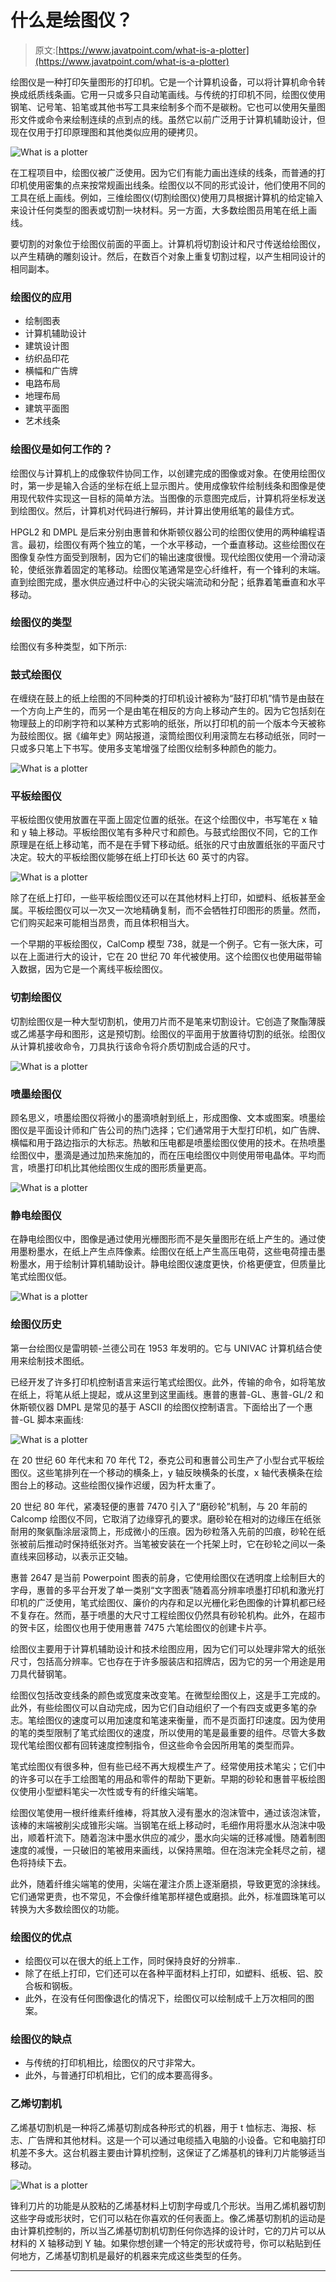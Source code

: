 # 什么是绘图仪？

> 原文:[https://www.javatpoint.com/what-is-a-plotter](https://www.javatpoint.com/what-is-a-plotter)

绘图仪是一种打印矢量图形的打印机。它是一个计算机设备，可以将计算机命令转换成纸质线条画。它用一只或多只自动笔画线。与传统的打印机不同，绘图仪使用钢笔、记号笔、铅笔或其他书写工具来绘制多个而不是碳粉。它也可以使用矢量图形文件或命令来绘制连续的点到点的线。虽然它以前广泛用于计算机辅助设计，但现在仅用于打印原理图和其他类似应用的硬拷贝。

![What is a plotter](../Images/b527f4cfa1be0033211c0a380b861e0f.png)

在工程项目中，绘图仪被广泛使用。因为它们有能力画出连续的线条，而普通的打印机使用密集的点来按常规画出线条。绘图仪以不同的形式设计，他们使用不同的工具在纸上画线。例如，三维绘图仪(切割绘图仪)使用刀具根据计算机的给定输入来设计任何类型的图表或切割一块材料。另一方面，大多数绘图员用笔在纸上画线。

要切割的对象位于绘图仪前面的平面上。计算机将切割设计和尺寸传送给绘图仪，以产生精确的雕刻设计。然后，在数百个对象上重复切割过程，以产生相同设计的相同副本。

### 绘图仪的应用

*   绘制图表
*   计算机辅助设计
*   建筑设计图
*   纺织品印花
*   横幅和广告牌
*   电路布局
*   地理布局
*   建筑平面图
*   艺术线条

### 绘图仪是如何工作的？

绘图仪与计算机上的成像软件协同工作，以创建完成的图像或对象。在使用绘图仪时，第一步是输入合适的坐标在纸上显示图片。使用成像软件绘制线条和图像是使用现代软件实现这一目标的简单方法。当图像的示意图完成后，计算机将坐标发送到绘图仪。然后，计算机对代码进行解码，并计算出使用纸笔的最佳方式。

HPGL2 和 DMPL 是后来分别由惠普和休斯顿仪器公司的绘图仪使用的两种编程语言。最初，绘图仪有两个独立的笔，一个水平移动，一个垂直移动。这些绘图仪在图像复杂性方面受到限制，因为它们的输出速度很慢。现代绘图仪使用一个滑动滚轮，使纸张靠着固定的笔移动。绘图仪笔通常是空心纤维杆，有一个锋利的末端。直到绘图完成，墨水供应通过杆中心的尖锐尖端流动和分配；纸靠着笔垂直和水平移动。

### 绘图仪的类型

绘图仪有多种类型，如下所示:

### 鼓式绘图仪

在缠绕在鼓上的纸上绘图的不同种类的打印机设计被称为“鼓打印机”情节是由鼓在一个方向上产生的，而另一个是由笔在相反的方向上移动产生的。因为它包括刻在物理鼓上的印刷字符和以某种方式影响的纸张，所以打印机的前一个版本今天被称为鼓绘图仪。据《编年史》网站报道，滚筒绘图仪利用滚筒左右移动纸张，同时一只或多只笔上下书写。使用多支笔增强了绘图仪绘制多种颜色的能力。

![What is a plotter](../Images/0efe6792ce30e55aa03f29498d5a84be.png)

### 平板绘图仪

平板绘图仪使用放置在平面上固定位置的纸张。在这个绘图仪中，书写笔在 x 轴和 y 轴上移动。平板绘图仪笔有多种尺寸和颜色。与鼓式绘图仪不同，它的工作原理是在纸上移动笔，而不是在手臂下移动纸。纸张的尺寸由放置纸张的平面尺寸决定。较大的平板绘图仪能够在纸上打印长达 60 英寸的内容。

![What is a plotter](../Images/b5e3fc9bdc00806418903c77cda6df16.png)

除了在纸上打印，一些平板绘图仪还可以在其他材料上打印，如塑料、纸板甚至金属。平板绘图仪可以一次又一次地精确复制，而不会牺牲打印图形的质量。然而，它们购买起来可能相当昂贵，而且体积相当大。

一个早期的平板绘图仪，CalComp 模型 738，就是一个例子。它有一张大床，可以在上面进行大的设计，它在 20 世纪 70 年代被使用。这个绘图仪也使用磁带输入数据，因为它是一个离线平板绘图仪。

### 切割绘图仪

切割绘图仪是一种大型切割机，使用刀片而不是笔来切割设计。它创造了聚酯薄膜或乙烯基字母和图形，这是预切割。绘图仪的平面用于放置待切割的纸张。绘图仪从计算机接收命令，刀具执行该命令将介质切割成合适的尺寸。

![What is a plotter](../Images/2ea028d5a0ebe2b4829070500a320e72.png)

### 喷墨绘图仪

顾名思义，喷墨绘图仪将微小的墨滴喷射到纸上，形成图像、文本或图案。喷墨绘图仪是平面设计师和广告公司的热门选择；它们通常用于大型打印机，如广告牌、横幅和用于路边指示的大标志。热敏和压电都是喷墨绘图仪使用的技术。在热喷墨绘图仪中，墨滴是通过加热来施加的，而在压电绘图仪中则使用带电晶体。平均而言，喷墨打印机比其他绘图仪生成的图形质量更高。

![What is a plotter](../Images/9c6acc74598cdd1e8c14d0fa6efe65c4.png)

### 静电绘图仪

在静电绘图仪中，图像是通过使用光栅图形而不是矢量图形在纸上产生的。通过使用墨粉墨水，在纸上产生点阵像素。绘图仪在纸上产生高压电荷，这些电荷撞击墨粉墨水，用于绘制计算机辅助设计。静电绘图仪速度更快，价格更便宜，但质量比笔式绘图仪低。

![What is a plotter](../Images/eabf05e00cb3b7f63b48d2efb1bc7fdb.png)

### 绘图仪历史

第一台绘图仪是雷明顿-兰德公司在 1953 年发明的。它与 UNIVAC 计算机结合使用来绘制技术图纸。

已经开发了许多打印机控制语言来运行笔式绘图仪。此外，传输的命令，如将笔放在纸上，将笔从纸上提起，或从这里到这里画线。惠普的惠普-GL、惠普-GL/2 和休斯顿仪器 DMPL 是常见的基于 ASCII 的绘图仪控制语言。下面给出了一个惠普-GL 脚本来画线:

![What is a plotter](../Images/f1264782b8c640bdbbd635e078289478.png)

在 20 世纪 60 年代末和 70 年代 T2，泰克公司和惠普公司生产了小型台式平板绘图仪。这些笔排列在一个移动的横条上，y 轴反映横条的长度，x 轴代表横条在绘图台上的移动。这些绘图仪操作迟缓，因为杆太重了。

20 世纪 80 年代，紧凑轻便的惠普 7470 引入了“磨砂轮”机制，与 20 年前的 Calcomp 绘图仪不同，它取消了边缘穿孔的要求。磨砂轮在相对的边缘压在纸张耐用的聚氨酯涂层滚筒上，形成微小的压痕。因为砂粒落入先前的凹痕，砂轮在纸张被前后推动时保持纸张对齐。当笔被安装在一个托架上时，它在砂轮之间以一条直线来回移动，以表示正交轴。

惠普 2647 是当前 Powerpoint 图表的前身，它使用绘图仪在透明度上绘制巨大的字母，惠普的多平台开发了单一类别“文字图表”随着高分辨率喷墨打印机和激光打印机的广泛使用，笔式绘图仪、廉价的内存和足以光栅化彩色图像的计算机都已经不复存在。然而，基于喷墨的大尺寸工程绘图仪仍然具有砂轮机构。此外，在超市的贺卡区，绘图仪也用于使用惠普 7475 六笔绘图仪的创建卡片亭。

绘图仪主要用于计算机辅助设计和技术绘图应用，因为它们可以处理非常大的纸张尺寸，包括高分辨率。它也存在于许多服装店和招牌店，因为它的另一个用途是用刀具代替钢笔。

绘图仪包括改变线条的颜色或宽度来改变笔。在微型绘图仪上，这是手工完成的。此外，有些绘图仪可以自动完成，因为它们自动组织了一个有四支或更多笔的杂志。笔绘图仪的速度可以用加速度和笔速来衡量，而不是页面打印速度。因为使用的笔的类型限制了笔式绘图仪的速度，所以使用的笔是最重要的组件。尽管大多数现代笔绘图仪都有回转速度控制指令，但这些命令会因所用笔的类型而异。

笔式绘图仪有很多种，但有些已经不再大规模生产了。经常使用技术笔尖；它们中的许多可以在手工绘图笔的用品和零件的帮助下更新。早期的砂轮和惠普平板绘图仪使用小型塑料笔尖一次性或专有的纤维尖端笔。

绘图仪笔使用一根纤维素纤维棒，将其放入浸有墨水的泡沫管中，通过该泡沫管，该棒的末端被削尖成锥形尖端。当钢笔在纸上移动时，毛细作用将墨水从泡沫中吸出，顺着杆流下。随着泡沫中墨水供应的减少，墨水向尖端的迁移减慢。随着制图速度的减慢，一只破旧的笔被用来画线，以保持黑暗。但在泡沫完全耗尽之前，褪色将持续下去。

此外，随着纤维尖端笔的使用，尖端在灌注介质上逐渐磨损，导致更宽的涂抹线。它们通常更贵，也不常见，不会像纤维笔那样褪色或磨损。此外，标准圆珠笔可以转换为大多数绘图仪的功能。

### 绘图仪的优点

*   绘图仪可以在很大的纸上工作，同时保持良好的分辨率..
*   除了在纸上打印，它们还可以在各种平面材料上打印，如塑料、纸板、铝、胶合板和钢板。
*   此外，在没有任何图像退化的情况下，绘图仪可以绘制成千上万次相同的图案。

### 绘图仪的缺点

*   与传统的打印机相比，绘图仪的尺寸非常大。
*   此外，与普通打印机相比，它们的成本要高得多。

### 乙烯切割机

乙烯基切割机是一种将乙烯基切割成各种形式的机器，用于 t 恤标志、海报、标志、广告牌和其他材料。这是一个可以通过电缆插入电脑的小设备。它和电脑打印机差不多大。这台机器主要由计算机控制，这保证了乙烯基机的锋利刀片能够适当移动。

![What is a plotter](../Images/bd5183edda9f9a1c5e7395f4c5e45d9e.png)

锋利刀片的功能是从胶粘的乙烯基材料上切割字母或几个形状。当用乙烯机器切割这些字母或形状时，它们可以粘在你喜欢的任何表面上。像乙烯基切割机的运动是由计算机控制的，所以当乙烯基切割机切割任何你选择的设计时，它的刀片可以从材料的 X 轴移动到 Y 轴。如果你想创建一个特定的形状或符号，你可以粘贴到任何地方，乙烯基切割机是最好的机器来完成这些类型的任务。

* * *
